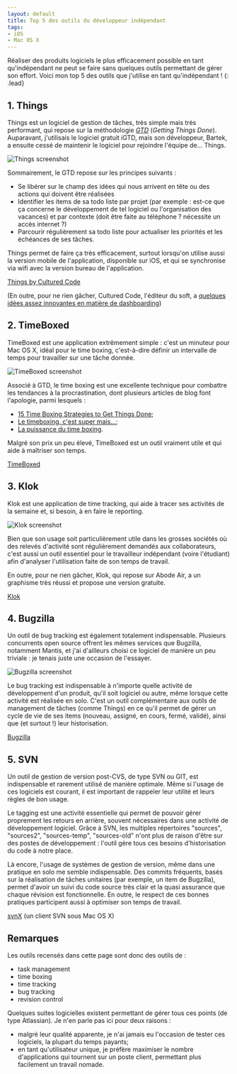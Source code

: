 ```yaml
---
layout: default
title: Top 5 des outils du développeur indépendant
tags:
- iOS
- Mac OS X
---
```


Réaliser des produits logiciels le plus efficacement possible en tant
qu'indépendant ne peut se faire sans quelques outils permettant de gérer son
effort. Voici mon top 5 des outils que j'utilise en tant qu'indépendant !
{: .lead}

## 1. Things

Things est un logiciel de gestion de tâches, très simple mais très performant,
qui repose sur la méthodologie [*GTD*][gtd] (*Getting Things Done*). Auparavant,
j'utilisais le logiciel gratuit iGTD, mais son développeur, Bartek, a
ensuite cessé de maintenir le logiciel pour rejoindre l'équipe de... Things.

![Things screenshot](../../assets/images/things-screenshot.png)

Sommairement, le GTD repose sur les principes suivants :

- Se libérer sur le champ des idées qui nous arrivent en tête ou des actions
  qui doivent être réalisées
- Identifier les items de sa todo liste par projet (par exemple : est-ce que ça
  concerne le développement de tel logiciel ou l'organisation des vacances) et
  par contexte (doit être faite au téléphone ? nécessite un accès internet ?)
- Parcourir régulièrement sa todo liste pour actualiser les priorités et les
  échéances de ses tâches.

Things permet de faire ça très efficacement, surtout lorsqu'on utilise aussi la
version mobile de l'application, disponible sur iOS, et qui se synchronise via
wifi avec la version bureau de l'application.

[Things by Cultured Code][things]

(En outre, pour ne rien gâcher, Cultured Code, l'éditeur du soft, a [quelques
idées assez innovantes en matière de dashboarding][things-dashboard])

## 2. TimeBoxed

TimeBoxed est une application extrêmement simple : c'est un minuteur pour
Mac OS X, idéal pour le time boxing, c'est-à-dire définir un intervalle de
temps pour travailler sur une tâche donnée.

![TimeBoxed screenshot](../../assets/images/timeboxed-screenshot.png)

Associé à GTD, le time boxing est une excellente technique pour combattre les
tendances à la procrastination, dont plusieurs articles de blog font l'apologie,
parmi lesquels :

* [15 Time Boxing Strategies to Get Things Done](http://litemind.com/time-boxing/);
* [Le timeboxing, c'est super mais…](http://www.qualitystreet.fr/2007/11/14/le-timeboxing-cest-super-mais/);
* [La puissance du time boxing](http://luc-jeanniard.blogspot.com/2009/12/la-puissance-du-time-boxing.html).

Malgré son prix un peu élevé, TimeBoxed est un outil vraiment utile et qui aide
à maîtriser son temps.

[TimeBoxed][timeboxed]

## 3. Klok

Klok est une application de time tracking, qui aide à tracer ses activités de
la semaine et, si besoin, à en faire le reporting.

![Klok screenshot](../../assets/images/klok-screenshot.png)

Bien que son usage soit particulièrement utile dans les grosses sociétés où des
relevés d'activité sont régulièrement demandés aux collaborateurs, c'est aussi
un outil essentiel pour le travailleur indépendant (voire l'étudiant) afin
d'analyser l'utilisation faite de son temps de travail.

En outre, pour ne rien gâcher, Klok, qui repose sur Abode Air, a un graphisme
très réussi et propose une version gratuite.

[Klok][klok]

## 4. Bugzilla

Un outil de bug tracking est également totalement indispensable. Plusieurs
concurrents open source offrent les mêmes services que Bugzilla, notamment
Mantis, et j'ai d'ailleurs choisi ce logiciel de manière un peu triviale : je
tenais juste une occasion de l'essayer.

![Bugzilla screenshot](../../assets/images/bugzilla-screenshot.png)

Le bug tracking est indispensable à n'importe quelle activité de développement
d'un produit, qu'il soit logiciel ou autre, même lorsque cette activité est
réalisée en solo. C'est un outil complémentaire aux outils de management de
tâches (comme Things) en ce qu'il permet de gérer un cycle de vie de ses items
(nouveau, assigné, en cours, fermé, validé), ainsi que (et surtout !) leur
historisation.

[Bugzilla][bugzilla]

## 5. SVN

Un outil de gestion de version post-CVS, de type SVN ou GIT, est indispensable
et rarement utilisé de manière optimale. Même si l'usage de ces logiciels est
courant, il est important de rappeler leur utilité et leurs règles de bon usage.

Le tagging est une activité essentielle qui permet de pouvoir gérer proprement
les retours en arrière, souvent nécessaires dans une activité de développement
logiciel. Grâce à SVN, les multiples répertoires "sources", "sources2",
"sources-temp", "sources-old" n'ont plus de raison d'être sur des postes de
développement : l'outil gère tous ces besoins d'historisation du code à notre
place.

Là encore, l'usage de systèmes de gestion de version, même dans une pratique en
solo me semble indispensable. Des commits fréquents, basés sur la réalisation
de tâches unitaires (par exemple, un item de Bugzilla), permet d'avoir un suivi
du code source très clair et la quasi assurance que chaque révision est
fonctionnelle. En outre, le respect de ces bonnes pratiques participent aussi à
optimiser son temps de travail.

[svnX][svnx] (un client SVN sous Mac OS X)

## Remarques

Les outils recensés dans cette page sont donc des outils de :

- task management
- time boxing
- time tracking
- bug tracking
- revision control

Quelques suites logicielles existent permettant de gérer tous ces points (de
type Atlassian). Je n'en parle pas ici pour deux raisons :

* malgré leur qualité apparente, je n'ai jamais eu l'occasion de tester ces
  logiciels, la plupart du temps payants;
* en tant qu'utilisateur unique, je préfère maximiser le nombre d'applications
  qui tournent sur un poste client, permettant plus facilement un travail
  nomade.

[bugzilla]: http://www.bugzilla.org/
[gtd]: http://fr.wikipedia.org/wiki/Getting_Things_Done
[klok]: http://www.getklok.com/
[svnx]: http://code.google.com/p/svnx/
[things-dashboard]: http://culturedcode.com/status/
[things]: http://culturedcode.com/things/
[timeboxed]: http://www.macmation.com/TimeBoxed
